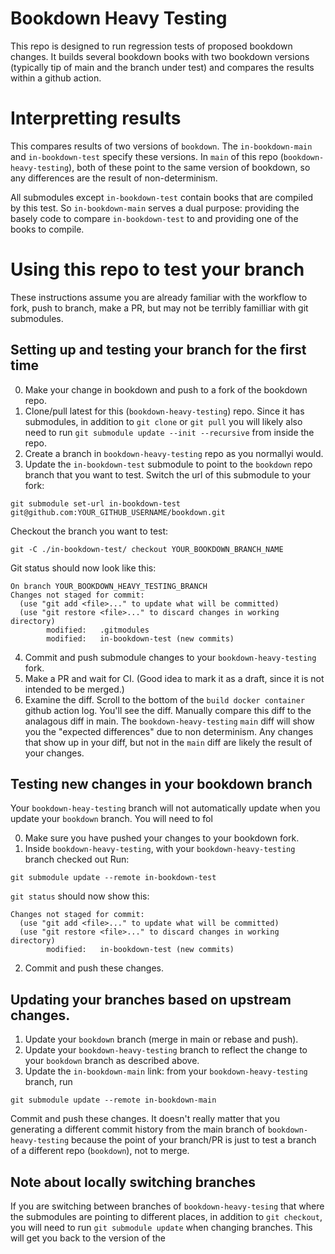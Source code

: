 # Bookdown Heavy Testing

This repo is designed to run regression tests of proposed bookdown changes. It builds several bookdown books with two bookdown versions (typically tip of main and the branch under test) and compares the results within a github action.

# Interpretting results

This compares results of two versions of `bookdown`. The `in-bookdown-main` and `in-bookdown-test` specify these versions. In `main` of this repo (`bookdown-heavy-testing`), both of these point to the same version  of bookdown, so any differences are the result of non-determinism.

All submodules except `in-bookdown-test` contain books that are compiled by this test. So `in-bookdown-main` serves a dual purpose: providing the basely code to compare `in-bookdown-test` to and providing one of the books to compile.

# Using this repo to test your branch

These instructions assume you are already familiar with the workflow to fork, push to branch, make a PR, but may not be terribly familliar with git submodules.

## Setting up and testing your branch for the first time

0. Make your change in bookdown and push to a fork of the bookdown repo. 
1. Clone/pull latest for this (`bookdown-heavy-testing`) repo. Since it has submodules, in addition to `git clone` or `git pull` you will likely also need to run `git submodule update --init --recursive` from inside the repo.
2. Create a branch in `bookdown-heavy-testing` repo as you normallyi would.
3. Update the `in-bookdown-test` submodule to point to the `bookdown` repo branch that you want to test. Switch the url of this submodule to your fork:

```
git submodule set-url in-bookdown-test git@github.com:YOUR_GITHUB_USERNAME/bookdown.git
```
Checkout the branch you want to test:
```
git -C ./in-bookdown-test/ checkout YOUR_BOOKDOWN_BRANCH_NAME
```
Git status should now look like this:
```
On branch YOUR_BOOKDOWN_HEAVY_TESTING_BRANCH
Changes not staged for commit:
  (use "git add <file>..." to update what will be committed)
  (use "git restore <file>..." to discard changes in working directory)
        modified:   .gitmodules
        modified:   in-bookdown-test (new commits)
```
4. Commit and push submodule changes to your `bookdown-heavy-testing` fork. 
5. Make a PR and wait for CI. (Good idea to mark it as a draft, since it is not intended to be merged.)
6. Examine the diff. Scroll to the bottom of the `build docker container` github action log. You'll see the diff. Manually compare this diff to the analagous diff in main. The `bookdown-heavy-testing` `main` diff will show you the "expected differences" due to non determinism. Any changes that show up in your diff, but not in the `main` diff are likely the result of your changes.

## Testing new changes in **your** bookdown branch

Your `bookdown-heay-testing` branch will not automatically update when you update your `bookdown` branch. You will need to fol

0. Make sure you have pushed your changes to your bookdown fork.
1. Inside `bookdown-heavy-testing`, with your `bookdown-heavy-testing` branch checked out
Run:

```
git submodule update --remote in-bookdown-test
```

`git status` should now show this:
```
Changes not staged for commit:
  (use "git add <file>..." to update what will be committed)
  (use "git restore <file>..." to discard changes in working directory)
        modified:   in-bookdown-test (new commits)
```
2. Commit and push these changes.



## Updating your branches based on upstream changes.

1. Update your `bookdown` branch (merge in main or rebase and push). 
2. Update your `bookdown-heavy-testing` branch to reflect the change to your `bookdown` branch as described above.
3. Update the `in-bookdown-main` link: from your `bookdown-heavy-testing` branch, run

```
git submodule update --remote in-bookdown-main
```

Commit and push these changes. It doesn't really matter that you generating a different commit history from the main branch of `bookdown-heavy-testing` because the point of your branch/PR is just to test a branch of a different repo (`bookdown`), not to merge.

## Note about locally switching branches
If you are switching between branches of `bookdown-heavy-tesing` that where the submodules are pointing to different places, in addition to `git checkout`, you will need to run `git submodule update` when changing branches. This will get you back to the version of the